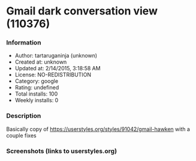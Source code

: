 # Gmail dark conversation view (110376)

### Information
- Author: tartaruganinja (unknown)
- Created at: unknown
- Updated at: 2/14/2015, 3:18:58 AM
- License: NO-REDISTRIBUTION
- Category: google
- Rating: undefined
- Total installs: 100
- Weekly installs: 0


### Description
Basically copy of https://userstyles.org/styles/91042/gmail-hawken with a couple fixes


### Screenshots (links to userstyles.org)



